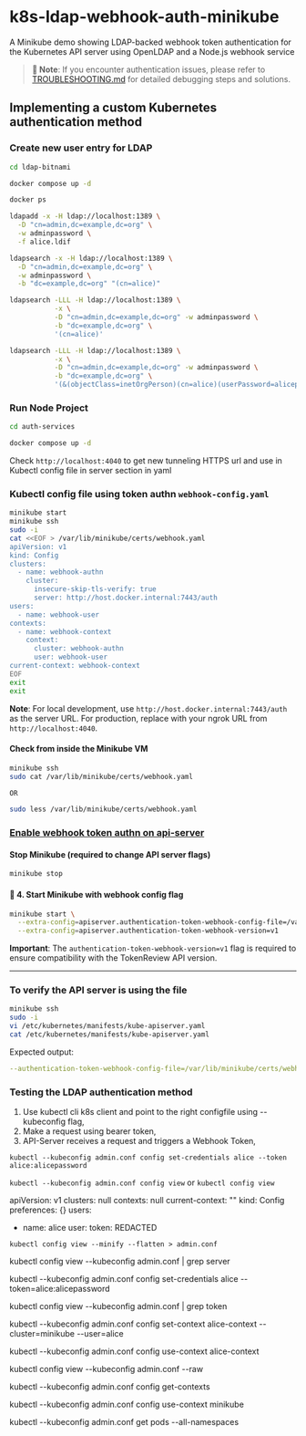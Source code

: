# k8s-ldap-webhook-auth-minikube
A Minikube demo showing LDAP-backed webhook token authentication for the Kubernetes API server using OpenLDAP and a Node.js webhook service

> **📝 Note**: If you encounter authentication issues, please refer to [TROUBLESHOOTING.md](./TROUBLESHOOTING.md) for detailed debugging steps and solutions.

## Implementing a custom Kubernetes authentication method

### Create new user entry for LDAP
```sh
cd ldap-bitnami

docker compose up -d

docker ps

ldapadd -x -H ldap://localhost:1389 \
  -D "cn=admin,dc=example,dc=org" \
  -w adminpassword \
  -f alice.ldif

ldapsearch -x -H ldap://localhost:1389 \
  -D "cn=admin,dc=example,dc=org" \
  -w adminpassword \
  -b "dc=example,dc=org" "(cn=alice)"

ldapsearch -LLL -H ldap://localhost:1389 \
           -x \
           -D "cn=admin,dc=example,dc=org" -w adminpassword \
           -b "dc=example,dc=org" \
           '(cn=alice)'

ldapsearch -LLL -H ldap://localhost:1389 \
           -x \
           -D "cn=admin,dc=example,dc=org" -w adminpassword \
           -b "dc=example,dc=org" \
           '(&(objectClass=inetOrgPerson)(cn=alice)(userPassword=alicepassword))'
```

### Run Node Project
```sh
cd auth-services

docker compose up -d
```

Check `http://localhost:4040` to get new tunneling HTTPS url and use in Kubectl config file in server section in yaml

### Kubectl config file using token authn `webhook-config.yaml`

```sh
minikube start
minikube ssh
sudo -i
cat <<EOF > /var/lib/minikube/certs/webhook.yaml
apiVersion: v1
kind: Config
clusters:
  - name: webhook-authn
    cluster:
      insecure-skip-tls-verify: true
      server: http://host.docker.internal:7443/auth
users:
  - name: webhook-user
contexts:
  - name: webhook-context
    context:
      cluster: webhook-authn
      user: webhook-user
current-context: webhook-context
EOF
exit
exit
```

**Note**: For local development, use `http://host.docker.internal:7443/auth` as the server URL. For production, replace with your ngrok URL from `http://localhost:4040`.

#### Check from inside the Minikube VM
```sh
minikube ssh
sudo cat /var/lib/minikube/certs/webhook.yaml

OR

sudo less /var/lib/minikube/certs/webhook.yaml
```

### [Enable webhook token authn on api-server](https://evalle.github.io/blog/20190521-configure-kube-apiserver-in-minikube.html)

#### Stop Minikube (required to change API server flags)

```bash
minikube stop
```

#### 🚀 4. Start Minikube with webhook config flag

```bash
minikube start \
  --extra-config=apiserver.authentication-token-webhook-config-file=/var/lib/minikube/certs/webhook.yaml \
  --extra-config=apiserver.authentication-token-webhook-version=v1
```

**Important**: The `authentication-token-webhook-version=v1` flag is required to ensure compatibility with the TokenReview API version.

---

### To verify the API server is using the file

```bash
minikube ssh
sudo -i
vi /etc/kubernetes/manifests/kube-apiserver.yaml
cat /etc/kubernetes/manifests/kube-apiserver.yaml
```

Expected output:

```yaml
--authentication-token-webhook-config-file=/var/lib/minikube/certs/webhook.yaml
```

### Testing the LDAP authentication method

1. Use kubectl cli k8s client and point to the right configfile using --kubeconfig flag,
2. Make a request using bearer token,
3. API-Server receives a request and triggers a Webhook Token,

`kubectl --kubeconfig admin.conf config set-credentials alice --token alice:alicepassword`

`kubectl --kubeconfig admin.conf config view` or `kubectl config view`

apiVersion: v1
clusters: null
contexts: null
current-context: ""
kind: Config
preferences: {}
users:
- name: alice
  user:
    token: REDACTED

`kubectl config view --minify --flatten > admin.conf`

kubectl config view --kubeconfig admin.conf | grep server

kubectl --kubeconfig admin.conf config set-credentials alice --token=alice:alicepassword

kubectl config view --kubeconfig admin.conf | grep token

kubectl --kubeconfig admin.conf config set-context alice-context --cluster=minikube --user=alice

kubectl --kubeconfig admin.conf config use-context alice-context

kubectl config view --kubeconfig admin.conf --raw

kubectl --kubeconfig admin.conf config get-contexts

kubectl --kubeconfig admin.conf config use-context minikube

kubectl --kubeconfig admin.conf get pods --all-namespaces
